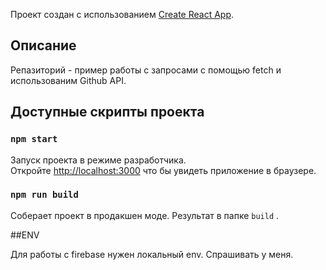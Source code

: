Проект создан с использованием [Create React App](https://github.com/facebook/create-react-app).

## Описание

Репазиторий - пример работы с запросами с помощью fetch и использованим  Github API.

## Доступные скрипты проекта

### `npm start`

Запуск проекта в режиме разработчика.<br />
Откройте [http://localhost:3000](http://localhost:3000) что бы увидеть приложение в браузере.

### `npm run build`

Соберает проект в продакшен моде. Результат в папке `build` .<br />

##ENV

Для работы c firebase нужен локальный env. Спрашивать у меня.
